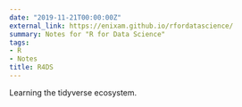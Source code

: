 ```yaml
---
date: "2019-11-21T00:00:00Z"
external_link: https://enixam.github.io/rfordatascience/
summary: Notes for "R for Data Science"
tags:
- R
- Notes
title: R4DS
---
```


Learning the tidyverse ecosystem. 
